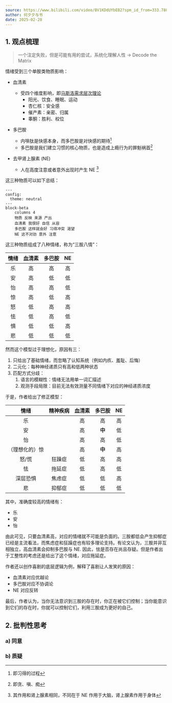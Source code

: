 ```yaml
---
source: https://www.bilibili.com/video/BV1KDdUYbEB2?spm_id_from=333.788.videopod.sections&vd_source=bfb2e50dad8e670124c382656b85473e
author: 何夕夕与书
date: 2025-02-28
---
```


## 1. 观点梳理

> 一个注定失败，但是可能有用的尝试，系统化理解人性 →  Decode the Matrix

情绪受到三个单胺类物质影响：

- 血清素
  - 受四个维度影响，即[马斯洛需求层次理论](https://zh.wikipedia.org/zh-cn/%E9%A9%AC%E6%96%AF%E6%B4%9B%E9%9C%80%E6%B1%82%E5%B1%82%E6%AC%A1%E7%90%86%E8%AE%BA)
    - 阳光、饮食、睡眠、运动
    - 杏仁核：安全感
    - 催产素：亲密、归属
    - 睾酮：胜利、权位

- 多巴胺
  - 内啡肽是快感本身，而多巴胺是对快感的期待[^1]
  - 多巴胺是我们建立习惯的核心物质，也是造成上瘾行为的罪魁祸首[^2]

- 去甲肾上腺素 (NE)
  - 人在高度注意或者意外出现时产生 NE [^3]

[^1]: 即习得的过程
[^2]: 即贪、嗔、痴
[^3]: 其作用和肾上腺素相同，不同在于 NE 作用于大脑，肾上腺素作用于身体

这三种物质可以如下总结：

```mermaid
---
config:
  theme: neutral
---
block-beta
	columns 4
	物质 反映 来源 产出
	血清素 我很好 自信 从容
	多巴胺 这样就会好 习得冲突 渴望
	NE 这不对劲 意外 注意
```

这三种物质组成了八种情绪，称为“三胺八情”：

| 情绪 | 血清素 | 多巴胺 |  NE  |
| :--: | :----: | :----: | :--: |
|  乐  |   高   |   高   |  高  |
|  安  |   高   |   低   |  低  |
|  怡  |   高   |   高   |  低  |
|  惊  |   高   |   低   |  高  |
|  怒  |   低   |   高   |  高  |
|  怯  |   低   |   高   |  低  |
|  惧  |   低   |   低   |  高  |
|  悲  |   低   |   低   |  低  |

然而这个模型过于理想化，原因有三：

1. 只给出了基础情绪，而忽略了认知系统（例如内疚、羞耻、后悔）
2. 二元化：每种神经递质只有高和低两种状态
3. 匹配方式分歧：
   1. 语言的模糊性：情绪无法用单一词汇描述
   2. 观测手段局限：目前无法有效测量不同情绪下对应的神经递质浓度

于是，作者给出了修正模型：

| 情绪   | 精神疾病 | 血清素 | 多巴胺 | NE   |
| :----: | :------: | :----: | :----: | :--: |
| 乐     |          | 高     | 高     | 高   |
| 安     |          | 高     | **中** | 低   |
| 怡 |          | 高     | 高     | 低   |
| （理想化的）惊 |          | 高     | **中** | 高   |
| 怒/慌     |  狂躁症  | 低     | 高     | 高   |
| 怯     |  拖延症  | 低     | 高     | 低   |
| 深层恐惧     |  焦虑症  | 低     | 低     | 高   |
| 悲     |  抑郁症  | 低     | 低     | 低   |

其中，准确度较高的情绪有：

- 乐
- 安
- 怡

由此可见，只要血清素高，对应的情绪就不可能是负面的。三胺都低会产生抑郁症已经是主流看法，而焦虑症和狂躁症也有较多理论支持。有论文认为，三胺并非互相独立，高血清素会抑制多巴胺与 NE. 因此，怯是否存在尚且存疑。但是作者出于工整性的考虑还是给出了这个情绪，对应拖延症。

作者还以创作喜剧的底层逻辑为例，解释了喜剧让人发笑的原因：

- 血清素对应优越论
- 多巴胺对应不协调论
- NE 对应反转

最后，作者认为，当你无法意识到三胺的存在时，你正在被它们控制；当你能意识到它们的存在时，你就可以控制它们，利用三胺成为更好的自己。

## 2. 批判性思考

### a) 同意



### b) 质疑